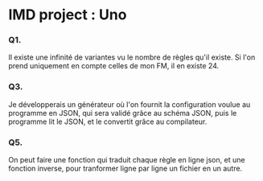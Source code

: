 # IMD project : Uno 

### Q1.
Il existe une infinité de variantes vu le nombre de règles qu'il existe. Si l'on prend uniquement en compte celles de mon FM, il en existe 24.

### Q3.
Je développerais un générateur où l'on fournit la configuration voulue au programme en JSON, qui sera validé grâce au schéma JSON, puis le programme lit le JSON, et le convertit grâce au compilateur.
### Q5.
On peut faire une fonction qui traduit chaque règle en ligne json, et une fonction inverse, pour tranformer ligne par ligne un fichier en un autre.
